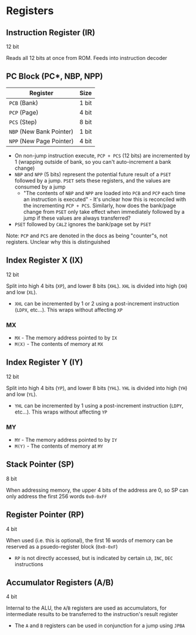 # Registers

## Instruction Register (IR)

12 bit

Reads all 12 bits at once from ROM. Feeds into instruction decoder

## PC Block (PC*, NBP, NPP)

| Register               | Size  |
|------------------------|-------|
| `PCB` (Bank)             | 1 bit |
| `PCP` (Page)             | 4 bit |
| `PCS` (Step)             | 8 bit |
| `NBP` (New Bank Pointer) | 1 bit |
| `NPP` (New Page Pointer) | 4 bit |

* On non-jump instruction execute, `PCP + PCS` (12 bits) are incremented by 1 (wrapping outside of bank, so you can't auto-increment a bank change)
* `NBP` and `NPP` (5 bits) represent the potential future result of a `PSET` followed by a jump. `PSET` sets these registers, and the values are consumed by a jump
  * "The contents of `NBP` and `NPP` are loaded into `PCB` and `PCP` each time an instruction is executed" - It's unclear how this is reconciled with the incrementing `PCP + PCS`. Similarly, how does the bank/page change from `PSET` only take effect when immediately followed by a jump if these values are always transferred?
* `PSET` followed by `CALZ` ignores the bank/page set by `PSET`

Note: `PCP` and `PCS` are denoted in the docs as being "counter"s, not registers. Unclear why this is distinguished

## Index Register X (IX)

12 bit

Split into high 4 bits (`XP`), and lower 8 bits (`XHL`). `XHL` is divided into high (`XH`) and low (`XL`).

* `XHL` can be incremented by 1 or 2 using a post-increment instruction (`LDPX`, etc...). This wraps without affecting `XP`

### MX

* `MX` - The memory address pointed to by `IX`
* `M(X)` - The contents of memory at `MX`

## Index Register Y (IY)

12 bit

Split into high 4 bits (`YP`), and lower 8 bits (`YHL`). `YHL` is divided into high (`YH`) and low (`YL`).

* `YHL` can be incremented by 1 using a post-increment instruction (`LDPY`, etc...). This wraps without affecting `YP`

### MY

* `MY` - The memory address pointed to by `IY`
* `M(Y)` - The contents of memory at `MY`

## Stack Pointer (SP)

8 bit

When addressing memory, the upper 4 bits of the address are 0, so SP can only address the first 256 words `0x0-0xFF`

## Register Pointer (RP)

4 bit

When used (i.e. this is optional), the first 16 words of memory can be reserved as a psuedo-register block (`0x0-0xF`)

* `RP` is not directly accessed, but is indicated by certain `LD`, `INC`, `DEC` instructions

## Accumulator Registers (A/B)

4 bit

Internal to the ALU, the `A`/`B` registers are used as accumulators, for intermediate results to be transferred to the instruction's result register

* The `A` and `B` registers can be used in conjunction for a jump using `JPBA`